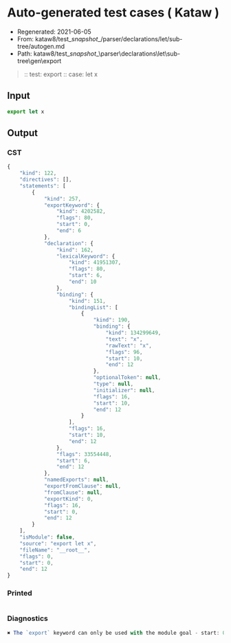 # Auto-generated test cases ( Kataw )
- Regenerated: 2021-06-05
- From: kataw8/test\__snapshot__/parser/declarations/let/sub-tree/autogen.md
- Path: kataw8/test\__snapshot__\parser\declarations\let\sub-tree\gen\export
> :: test: export
> :: case: let x
## Input

`````js
export let x
`````
## Output

### CST

```javascript
{
    "kind": 122,
    "directives": [],
    "statements": [
        {
            "kind": 257,
            "exportKeyword": {
                "kind": 4202582,
                "flags": 80,
                "start": 0,
                "end": 6
            },
            "declaration": {
                "kind": 162,
                "lexicalKeyword": {
                    "kind": 41951307,
                    "flags": 80,
                    "start": 6,
                    "end": 10
                },
                "binding": {
                    "kind": 151,
                    "bindingList": [
                        {
                            "kind": 190,
                            "binding": {
                                "kind": 134299649,
                                "text": "x",
                                "rawText": "x",
                                "flags": 96,
                                "start": 10,
                                "end": 12
                            },
                            "optionalToken": null,
                            "type": null,
                            "initializer": null,
                            "flags": 16,
                            "start": 10,
                            "end": 12
                        }
                    ],
                    "flags": 16,
                    "start": 10,
                    "end": 12
                },
                "flags": 33554448,
                "start": 6,
                "end": 12
            },
            "namedExports": null,
            "exportFromClause": null,
            "fromClause": null,
            "exportKind": 0,
            "flags": 16,
            "start": 0,
            "end": 12
        }
    ],
    "isModule": false,
    "source": "export let x",
    "fileName": "__root__",
    "flags": 0,
    "start": 0,
    "end": 12
}
```

### Printed

```javascript

```

### Diagnostics

```javascript
✖ The `export` keyword can only be used with the module goal - start: 0, end: 6

```


